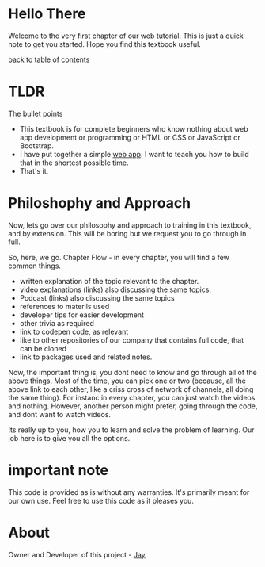 # Hello There

Welcome to the very first chapter of our web tutorial. This is just a quick note to get you started. Hope you find this textbook useful. 

[back to table of contents](../readme.md)

# TLDR

The bullet points

* This textbook is for complete beginners who know nothing about web app development or programming or HTML or CSS or JavaScript or Bootstrap.
* I have put together a simple [web app](https://github.com/Jay-study-nildana/ProjectWTPublicRepos/tree/master/apps/BariBasicsProgrammingWebApp). I want to teach you how to build that in the shortest possible time.
* That's it. 

# Philoshophy and Approach

Now, lets go over our philosophy and approach to training in this textbook, and by extension. This will be boring but we request you to go through in full.

So, here, we go. Chapter Flow - in every chapter, you will find a few common things.

* written explanation of the topic relevant to the chapter.
* video explanations (links) also discussing the same topics.
* Podcast (links) also discussing the same topics
* references to materils used
* developer tips for easier development
* other trivia as required
* link to codepen code, as relevant
* like to other repositories of our company that contains full code, that can be cloned
* link to packages used and related notes.

Now, the important thing is, you dont need to know and go through all of the above things. Most of the time, you can pick one or two (because, all the above link to each other, like a criss cross of network of channels, all doing the same thing). For instanc,in every chapter, you can just watch the videos and nothing. However, another person might prefer, going through the code, and dont want to watch videos.

Its really up to you, how you to learn and solve the problem of learning. Our job here is to give you all the options. 

# important note 

This code is provided as is without any warranties. It's primarily meant for our own use. Feel free to use this code as it pleases you.

# About

Owner and Developer of this project - [Jay](http://thechalakas.com)